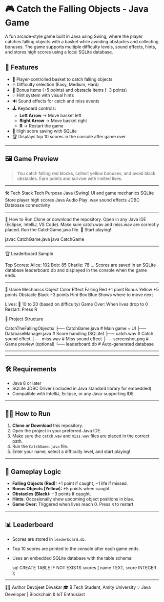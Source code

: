 # 🎮 Catch the Falling Objects - Java Game

A fun arcade-style game built in Java using Swing, where the player catches falling objects with a basket while avoiding obstacles and collecting bonuses. The game supports multiple difficulty levels, sound effects, hints, and stores high scores using a local SQLite database.

## 🚀 Features

- 🧺 Player-controlled basket to catch falling objects
- 🔥 Difficulty selection (Easy, Medium, Hard)
- 🎯 Bonus items (+5 points) and obstacle items (−3 points)
- 💡 Hint system with visual hints
- 🔊 Sound effects for catch and miss events
- 🕹️ Keyboard controls:
  - **Left Arrow** → Move basket left
  - **Right Arrow** → Move basket right
  - **R** → Restart the game
- 💾 High score saving with SQLite
- 🏆 Displays top 10 scores in the console after game over

---

## 🖼️ Game Preview

> You catch falling red blocks, collect yellow bonuses, and avoid black obstacles. Earn points and survive with limited lives.

---

🛠️ Tech Stack
Tech	Purpose
Java (Swing)	UI and game mechanics
SQLite	Store player high scores
Java Audio	Play .wav sound effects
JDBC	Database connectivity

---

🚀 How to Run
Clone or download the repository.
Open in any Java IDE (Eclipse, IntelliJ, VS Code).
Make sure catch.wav and miss.wav are correctly placed.
Run the CatchGame.java file.
🎉 Start playing!

javac CatchGame.java
java CatchGame

---

🏆 Leaderboard Sample

Top Scores:
Alice: 102
Bob: 85
Charlie: 78
...
Scores are saved in an SQLite database leaderboard.db and displayed in the console when the game ends.

---

🧠 Game Mechanics
Object	Color	Effect
Falling	Red	+1 point
Bonus	Yellow	+5 points
Obstacle	Black	−3 points
Hint Box	Blue	Shows where to move next

Lives: 🧡 10 to 20 (based on difficulty)
Game Over: When lives drop to 0
Restart: Press R

📂 Project Structure

CatchTheFallingObjects/
├── CatchGame.java         # Main game + UI
├── DatabaseManager.java   # Score handling (SQLite)
├── catch.wav              # Catch sound effect
├── miss.wav               # Miss sound effect
├── screenshot.png         # Game preview (optional)
└── leaderboard.db         # Auto-generated database

---


---

## 🛠️ Requirements

- Java 8 or later
- SQLite JDBC Driver (included in Java standard library for embedded)
- Compatible with IntelliJ, Eclipse, or any Java-supporting IDE

---

## 🧑‍💻 How to Run

1. **Clone or Download** this repository.
2. Open the project in your preferred Java IDE.
3. Make sure the `catch.wav` and `miss.wav` files are placed in the correct path.
4. Run the `CatchGame.java` file.
5. Enter your name, select a difficulty level, and start playing!

---

## 🧠 Gameplay Logic

- **Falling Objects (Red):** +1 point if caught, −1 life if missed.
- **Bonus Objects (Yellow):** +5 points when caught.
- **Obstacles (Black):** −3 points if caught.
- **Hints:** Occasionally show upcoming object positions in blue.
- **Game Over:** Triggered when lives reach 0. Press `R` to restart.

---

## 📊 Leaderboard

- Scores are stored in `leaderboard.db`.
- Top 10 scores are printed to the console after each game ends.
- Uses an embedded SQLite database with the table schema:

   sql
CREATE TABLE IF NOT EXISTS scores (
    name TEXT,
    score INTEGER
);

---

👨‍💻 Author
Devojeet Diwakar
🎓 B.Tech Student, Amity University
💡 Java Developer | Blockchain & IoT Enthusiast
